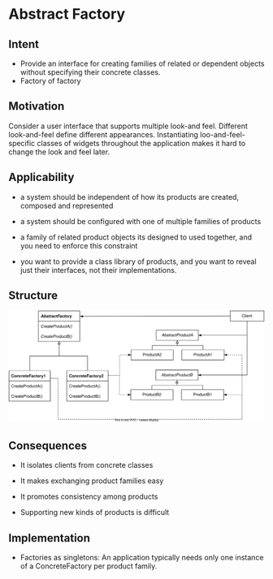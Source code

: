 # Abstract Factory

## Intent

- Provide an interface for creating families of related or dependent objects without specifying their concrete classes.
- Factory of factory

## Motivation

Consider a user interface that supports multiple look-and feel. Different look-and-feel define different appearances. Instantiating loo-and-feel-specific classes of widgets throughout the application makes it hard to change the look and feel later.

## Applicability

- a system should be independent of how its products are created, composed and represented

- a system should be configured with one of multiple families of products

- a family of related product objects its designed to used together, and you need to enforce this constraint

- you want to provide a class library of products, and you want to reveal just their interfaces, not their implementations.

## Structure

![abstract_factory_structure!](./img/abstract_factory_structure.svg)

## Consequences

- It isolates clients from concrete classes

- It makes exchanging product families easy

- It promotes consistency among products

- Supporting new kinds of products is difficult

## Implementation

- Factories as singletons: An application typically needs only one instance of a ConcreteFactory per product family.
